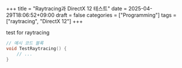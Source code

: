 +++
title = "Raytracing과 DirectX 12 테스트"
date = 2025-04-29T18:06:52+09:00
draft = false
categories = ["Programming"]
tags = ["raytracing", "DirectX 12"]
+++

test for raytracing

```cpp
// 예시 코드 블록
void TestRaytracing() {
    // ...
}
```
